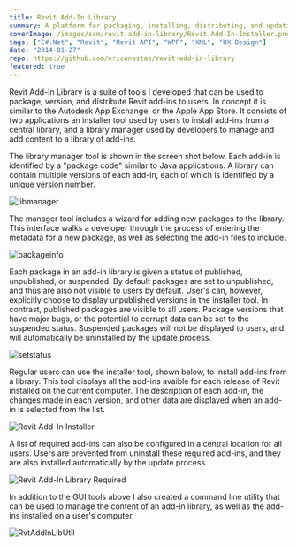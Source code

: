 ```yaml
---
title: Revit Add-In Library
summary: A platform for packaging, installing, distributing, and updating Revit add-ins
coverImage: /images/som/revit-add-in-library/Revit-Add-In-Installer.png
tags: ["C#.Net", "Revit", "Revit API", "WPF", "XML", "UX Design"]
date: "2014-01-27"
repo: https://github.com/ericanastas/revit-add-in-library
featured: true
---
```


Revit Add-In Library is a suite of tools I developed that can be used to package, version, and distribute Revit add-ins to users. In concept it is similar to the Autodesk App Exchange, or the Apple App Store. It consists of two applications an installer tool used by users to install add-ins from a central library, and a library manager used by developers to manage and add content to a library of add-ins.

The library manager tool is shown in the screen shot below. Each add-in is identified by a "package code" similar to Java applications. A library can contain multiple versions of each add-in, each of which is identified by a unique version number.

![libmanager](/images/som/revit-add-in-library/libmanager.png)

The manager tool includes a wizard for adding new packages to the library. This interface walks a developer through the process of entering the metadata for a new package, as well as selecting the add-in files to include.

![packageinfo](/images/som/revit-add-in-library/packageinfo.png)

Each package in an add-in library is given a status of published, unpublished, or suspended. By default packages are set to unpublished, and thus are also not visible to users by default. User's can, however, explicitly choose to display unpublished versions in the installer tool. In contrast, published packages are visible to all users. Package versions that have major bugs, or the potential to corrupt data can be set to the suspended status. Suspended packages will not be displayed to users, and will automatically be uninstalled by the update process.

![setstatus](/images/som/revit-add-in-library/setstatus.png)

Regular users can use the installer tool, shown below, to install add-ins from a library. This tool displays all the add-ins avaible for each release of Revit installed on the current computer. The description of each add-in, the changes made in each version, and other data are displayed when an add-in is selected from the list.

![Revit Add-In Installer](/images/som/revit-add-in-library/Revit-Add-In-Installer.png)

A list of required add-ins can also be configured in a central location for all users. Users are prevented from uninstall these required add-ins, and they are also installed automatically by the update process.

![Revit Add-In Library Required](/images/som/revit-add-in-library/Revit-Add-In-Library-Required.png)

In addition to the GUI tools above I also created a command line utility that can be used to manage the content of an add-in library, as well as the add-ins installed on a user's computer.

![RvtAddInLibUtil](/images/som/revit-add-in-library/RvtAddInLibUtil.png)

